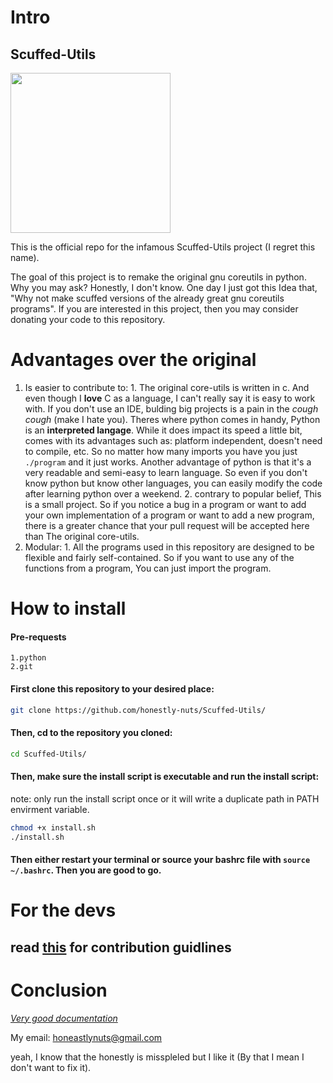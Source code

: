 # Intro

## Scuffed-Utils

<img src=https://github.com/honestly-nuts/Scuffed-Utils/blob/development/resources/scuffed_utils_light_very_logo.svg width=256 height=256>

This is the official repo for the infamous Scuffed-Utils project (I regret this name). 

The goal of this project is to remake the original gnu coreutils in python.  Why you 
may ask? Honestly, I don't know. One day I just got this Idea that, "Why not make scuffed versions of the already great gnu coreutils programs". If you are interested in this project, then you may consider donating your code to this repository.

# Advantages over the original
  1. Is easier to contribute to:
    1. The original core-utils is written in c. And even though I **love** C as a language, I can't really say it is easy to work with. If you don't use an IDE, bulding
    big projects is a pain in the *cough* *cough* (make I hate you). Theres where python comes in handy, Python is an **interpreted langage**. While it does impact its speed a little bit,
    comes with its advantages such as: platform independent, doesn't need to compile, etc. So no matter how many imports you have you just `./program` and it just works.
    Another advantage of python is that it's a very readable and semi-easy to learn language. So even if you don't know python but know other languages, you can easily modify the code after learning
    python over a weekend.
    2. contrary to popular belief, This is a small project. So if you notice a bug in a program or want to add your own implementation of a program or want to add a 
    new program, there is a greater chance that your pull request will be accepted here than The original core-utils.
  2. Modular:
    1. All the programs used in this repository are designed to be flexible and fairly self-contained. So if you want to use any of the functions from a program, You can just import the program.

# How to install
#### Pre-requests
```
1.python
2.git
```
#### First clone this repository to your desired place:
```bash
git clone https://github.com/honestly-nuts/Scuffed-Utils/
```
#### Then, cd to the repository you cloned:
```bash
cd Scuffed-Utils/
```
#### Then, make sure the install script is executable and run the install script:
note: only run the install script once or it will write a duplicate path in PATH envirment variable.

```bash
chmod +x install.sh
./install.sh
```
#### Then either restart your terminal or source your bashrc file with ```source ~/.bashrc```. Then you are good to go.

# For the devs

## read [this](https://github.com/honestly-nuts/Scuffed-Utils/blob/development/CONTRIBUTING.md) for contribution guidlines

# Conclusion

[*Very good documentation*](https://www.youtube.com/watch?v=dQw4w9WgXcQ&ab)

My email: honeastlynuts@gmail.com 

yeah, I know that the honestly is misspleled but I like it (By that I mean I don't want to fix it).
